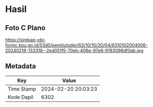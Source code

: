 # Hasil

## Foto C Plano

https://sirekap-obj-formc.kpu.go.id/53d0/pemilu/pdpr/63/10/10/20/04/6310102004006-20240218-133318--2ed051f5-70eb-406e-97e6-9183098df0ab.jpg


## Metadata

| Key        | Value               |
| ---------- | ------------------- |
| Time Stamp | 2024-02-20 20:03:23 |
| Kode Dapil | 6302                |



